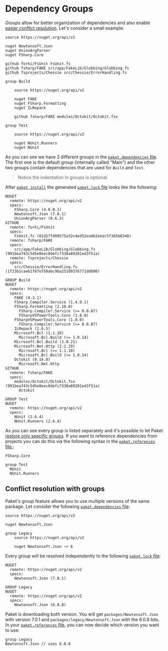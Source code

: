 # Dependency Groups

*Groups* allow for better organization of dependencies and also enable [easier conflict resolution](groups.html#Conflict-resolution-with-groups).
Let's consider a small example:

    source https://nuget.org/api/v2
    
    nuget Newtonsoft.Json
    nuget UnionArgParser
    nuget FSharp.Core
    
    github forki/FsUnit FsUnit.fs
    github fsharp/FAKE src/app/FakeLib/Globbing/Globbing.fs
    github fsprojects/Chessie src/Chessie/ErrorHandling.fs
    
    group Build

        source https://nuget.org/api/v2
    
        nuget FAKE
        nuget FSharp.Formatting
        nuget ILRepack
    
        github fsharp/FAKE modules/Octokit/Octokit.fsx
    
    group Test

        source https://nuget.org/api/v2
    
        nuget NUnit.Runners
        nuget NUnit

As you can see we have 3 different groups in the [`paket.dependencies` file](dependencies-file.html).
The first one is the default group (internally called "Main") and the other two groups contain dependencies that are used for `Build` and `Test`.

<blockquote>Notice the indentation in groups is optional.</blockquote>

After [`paket install`](paket-install.html) the generated [`paket.lock` file](lock-file.html) looks like the following: 

    NUGET
      remote: https://nuget.org/api/v2
      specs:
        FSharp.Core (4.0.0.1)
        Newtonsoft.Json (7.0.1)
        UnionArgParser (0.6.3)
    GITHUB
      remote: forki/FsUnit
      specs:
        FsUnit.fs (81d27fd09575a32c4ed52eadb2eeac5f365b8348)
      remote: fsharp/FAKE
      specs:
        src/app/FakeLib/Globbing/Globbing.fs (991bea743c5d5e8eec0defc7338a89281ed3f51a)
      remote: fsprojects/Chessie
      specs:
        src/Chessie/ErrorHandling.fs (1f23b1caeb1f87e750abc96a25109376771dd090)

    GROUP Build
    NUGET
      remote: https://nuget.org/api/v2
      specs:
        FAKE (4.3.1)
        FSharp.Compiler.Service (1.4.0.1)
        FSharp.Formatting (2.10.0)
          FSharp.Compiler.Service (>= 0.0.87)
          FSharpVSPowerTools.Core (1.8.0)
        FSharpVSPowerTools.Core (1.8.0)
          FSharp.Compiler.Service (>= 0.0.87)
        ILRepack (2.0.5)
        Microsoft.Bcl (1.1.10)
          Microsoft.Bcl.Build (>= 1.0.14)
        Microsoft.Bcl.Build (1.0.21)
        Microsoft.Net.Http (2.2.29)
          Microsoft.Bcl (>= 1.1.10)
          Microsoft.Bcl.Build (>= 1.0.14)
        Octokit (0.14.0)
          Microsoft.Net.Http
    GITHUB
      remote: fsharp/FAKE
      specs:
        modules/Octokit/Octokit.fsx (991bea743c5d5e8eec0defc7338a89281ed3f51a)
          Octokit

    GROUP Test
    NUGET
      remote: https://nuget.org/api/v2
      specs:
        NUnit (2.6.4)
        NUnit.Runners (2.6.4)
        
As you can see every group is listed separately and it's possible to let Paket [restore only specific groups](paket-restore.html).
If you want to reference dependencies from projects you can do this via the following syntax in the [`paket.references` file.](references-files.html):

    FSharp.Core
    
    group Test
      NUnit
      NUnit.Runners

## Conflict resolution with groups

Paket's group feature allows you to use multiple versions of the same package. Let consider the following [`paket.dependencies` file](dependencies-file.html):

    source https://nuget.org/api/v2
    
    nuget Newtonsoft.Json
    
    group Legacy
        source https://nuget.org/api/v2
    
        nuget Newtonsoft.Json ~> 6

Every group will be resolved independently to the following [`paket.lock` file](lock-file.html):

    NUGET
      remote: https://nuget.org/api/v2
      specs:
        Newtonsoft.Json (7.0.1)
    
    GROUP Legacy
    NUGET
      remote: https://nuget.org/api/v2
      specs:
        Newtonsoft.Json (6.0.8)
        
Paket is downloading both version. You will get `packages/Newtonsoft.Json` with version 7.0.1 and `packages/legacy/Newtonsoft.Json` with the 6.0.8 bits.
In your  [`paket.references` file.](references-files.html) you can now decide which version you want to use:

    group Legacy
    Newtonsoft.Json // uses 6.0.8